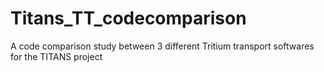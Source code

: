 # Titans_TT_codecomparison
A code comparison study between 3 different Tritium transport softwares for the TITANS project
